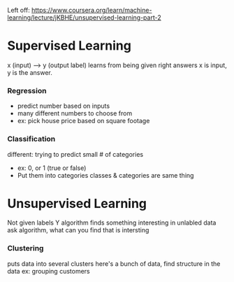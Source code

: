 Left off: https://www.coursera.org/learn/machine-learning/lecture/jKBHE/unsupervised-learning-part-2

# Supervised Learning
x (input) --> y (output label)
learns from being given right answers
x is input, y is the answer.

### Regression
- predict number based on inputs
- many different numbers to choose from
- ex: pick house price based on square footage

### Classification 
different: trying to predict small # of categories
- ex: 0, or 1 (true or false)
- Put them into categories
classes & categories are same thing




# Unsupervised Learning
Not given labels Y
algorithm finds something interesting in unlabled data
ask algorithm, what can you find that is intersting

### Clustering
puts data into several clusters
here's a bunch of data, find structure in the data
ex: grouping customers

